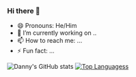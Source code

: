 ### Hi there 👋
- 😄 Pronouns: He/Him
- 🔭 I’m currently working on ..
- 📫 How to reach me: ...
- ⚡ Fun fact: ...

![Danny's GitHub stats](https://github-readme-stats.vercel.app/api?username=dannydxu1&count_private=true)
[![Top Languagess](https://github-readme-stats.vercel.app/api/top-langs/?username=dannydxu1)](https://github.com/dannydxu1/github-readme-stats)
